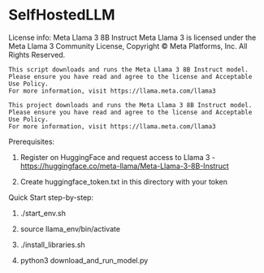 # SelfHostedLLM

License info:
    Meta Llama 3 8B Instruct
    Meta Llama 3 is licensed under the Meta Llama 3 Community License, 
    Copyright © Meta Platforms, Inc. All Rights Reserved.

    This script downloads and runs the Meta Llama 3 8B Instruct model.
    Please ensure you have read and agree to the license and Acceptable Use Policy.
    For more information, visit https://llama.meta.com/llama3

    This project downloads and runs the Meta Llama 3 8B Instruct model.
    Please ensure you have read and agree to the license and Acceptable Use Policy.
    For more information, visit https://llama.meta.com/llama3

Prerequisites:

1. Register on HuggingFace and request access to Llama 3 - https://huggingface.co/meta-llama/Meta-Llama-3-8B-Instruct

2. Create huggingface_token.txt in this directory with your token


Quick Start step-by-step:

1. ./start_env.sh

2. source llama_env/bin/activate

3. ./install_libraries.sh

4. python3 download_and_run_model.py